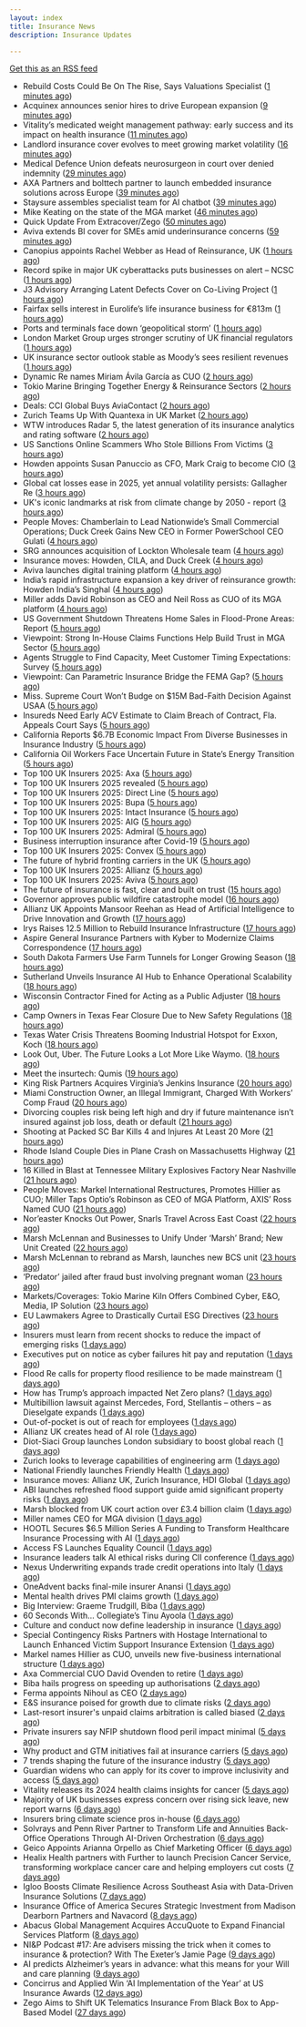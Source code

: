 ```yaml
---
layout: index
title: Insurance News
description: Insurance Updates

---
```


[Get this as an RSS feed](/insurance.rss)

<!-- news_marker starts -->
- Rebuild Costs Could Be On The Rise, Says Valuations Specialist ([1 minutes ago](https://insurance-edge.net/2025/10/15/rebuild-costs-could-be-on-the-rise-says-valuations-specialist/))
- Acquinex announces senior hires to drive European expansion ([9 minutes ago](https://www.reinsurancene.ws/acquinex-announces-senior-hires-to-drive-european-expansion/))
- Vitality’s medicated weight management pathway: early success and its impact on health insurance ([11 minutes ago](https://ifamagazine.com/vitalitys-medicated-weight-management-pathway-early-success-and-its-impact-on-health-insurance/))
- Landlord insurance cover evolves to meet growing market volatility ([16 minutes ago](https://www.insurancebusinessmag.com/uk/news/property-insurance/landlord-insurance-cover-evolves-to-meet-growing-market-volatility-553067.aspx))
- Medical Defence Union defeats neurosurgeon in court over denied indemnity ([29 minutes ago](https://www.insurancebusinessmag.com/uk/news/professional-liability/medical-defence-union-defeats-neurosurgeon-in-court-over-denied-indemnity-553066.aspx))
- AXA Partners and bolttech partner to launch embedded insurance solutions across Europe ([39 minutes ago](https://www.reinsurancene.ws/axa-partners-and-bolttech-partner-to-launch-embedded-insurance-solutions-across-europe/))
- Staysure assembles specialist team for AI chatbot ([39 minutes ago](https://www.postonline.co.uk/technology/7959215/staysure-assembles-specialist-team-for-ai-chatbot))
- Mike Keating on the state of the MGA market ([46 minutes ago](https://www.insurancebusinessmag.com/uk/tv/mike-keating-on-the-state-of-the-mga-market-553063.aspx))
- Quick Update From Extracover/Zego ([50 minutes ago](https://insurance-edge.net/2025/10/15/quick-update-from-extracover-zego/))
- Aviva extends BI cover for SMEs amid underinsurance concerns ([59 minutes ago](https://www.insurancebusinessmag.com/uk/news/sme/aviva-extends-bi-cover-for-smes-amid-underinsurance-concerns-553061.aspx))
- Canopius appoints Rachel Webber as Head of Reinsurance, UK ([1 hours ago](https://www.reinsurancene.ws/canopius-appoints-rachel-webber-as-head-of-reinsurance-uk/))
- Record spike in major UK cyberattacks puts businesses on alert – NCSC ([1 hours ago](https://www.insurancebusinessmag.com/uk/news/cyber/record-spike-in-major-uk-cyberattacks-puts-businesses-on-alert--ncsc-553060.aspx))
- J3 Advisory Arranging Latent Defects Cover on Co-Living Project ([1 hours ago](https://insurance-edge.net/2025/10/15/j3-advisory-arranging-latent-defects-cover-on-co-living-project/))
- Fairfax sells interest in Eurolife’s life insurance business for €813m ([1 hours ago](https://www.reinsurancene.ws/fairfax-sells-interest-in-eurolifes-life-insurance-business-for-e813m/))
- Ports and terminals face down ‘geopolitical storm’ ([1 hours ago](https://www.postonline.co.uk/lloyd%E2%80%99slondon/7959214/ports-and-terminals-face-down-%E2%80%98geopolitical-storm%E2%80%99))
- London Market Group urges stronger scrutiny of UK financial regulators ([1 hours ago](https://www.insurancebusinessmag.com/uk/news/breaking-news/london-market-group-urges-stronger-scrutiny-of-uk-financial-regulators-553057.aspx))
- UK insurance sector outlook stable as Moody’s sees resilient revenues ([1 hours ago](https://www.insurancebusinessmag.com/uk/news/breaking-news/uk-insurance-sector-outlook-stable-as-moodys-sees-resilient-revenues-553056.aspx))
- Dynamic Re names Miriam Ávila García as CUO ([2 hours ago](https://www.reinsurancene.ws/dynamic-re-names-miriam-avila-garcia-as-cuo/))
- Tokio Marine Bringing Together Energy & Reinsurance Sectors ([2 hours ago](https://insurance-edge.net/2025/10/15/tokio-marine-bringing-together-energy-reinsurance-sectors/))
- Deals: CCI Global Buys AviaContact ([2 hours ago](https://insurance-edge.net/2025/10/15/deals-cci-global-buys-aviacontact/))
- Zurich Teams Up With Quantexa in UK Market ([2 hours ago](https://insurance-edge.net/2025/10/15/zurich-teams-up-with-quantexa-in-uk-market/))
- WTW introduces Radar 5, the latest generation of its insurance analytics and rating software ([2 hours ago](https://www.reinsurancene.ws/wtw-introduces-radar-5-the-latest-generation-of-its-insurance-analytics-and-rating-software/))
- US Sanctions Online Scammers Who Stole Billions From Victims ([3 hours ago](https://www.insurancejournal.com/news/national/2025/10/15/843672.htm))
- Howden appoints Susan Panuccio as CFO, Mark Craig to become CIO ([3 hours ago](https://www.reinsurancene.ws/howden-appoints-susan-panuccio-as-cfo-mark-craig-to-become-cio/))
- Global cat losses ease in 2025, yet annual volatility persists: Gallagher Re ([3 hours ago](https://www.reinsurancene.ws/global-cat-losses-ease-in-2025-yet-annual-volatility-persists-gallagher-re/))
- UK's iconic landmarks at risk from climate change by 2050 - report ([3 hours ago](https://www.insurancebusinessmag.com/uk/news/catastrophe/uks-iconic-landmarks-at-risk-from-climate-change-by-2050--report-553031.aspx))
- People Moves: Chamberlain to Lead Nationwide’s Small Commercial Operations; Duck Creek Gains New CEO in Former PowerSchool CEO Gulati ([4 hours ago](https://www.insurancejournal.com/news/national/2025/10/15/843634.htm))
- SRG announces acquisition of Lockton Wholesale team ([4 hours ago](https://www.insurancebusinessmag.com/uk/news/breaking-news/srg-announces-acquisition-of-lockton-wholesale-team-553030.aspx))
- Insurance moves: Howden, CILA, and Duck Creek ([4 hours ago](https://www.insurancebusinessmag.com/uk/news/breaking-news/insurance-moves-howden-cila-and-duck-creek-553029.aspx))
- Aviva launches digital training platform ([4 hours ago](https://www.insurancebusinessmag.com/uk/news/breaking-news/aviva-launches-digital-training-platform-553028.aspx))
- India’s rapid infrastructure expansion a key driver of reinsurance growth: Howden India’s Singhal ([4 hours ago](https://www.reinsurancene.ws/indias-rapid-infrastructure-expansion-a-key-driver-of-reinsurance-growth-howden-indias-singhal/))
- Miller adds David Robinson as CEO and Neil Ross as CUO of its MGA platform ([4 hours ago](https://www.reinsurancene.ws/miller-adds-david-robinson-as-ceo-and-neil-ross-as-cuo-of-its-mga-platform/))
- US Government Shutdown Threatens Home Sales in Flood-Prone Areas: Report ([5 hours ago](https://www.insurancejournal.com/news/national/2025/10/15/843669.htm))
- Viewpoint: Strong In-House Claims Functions Help Build Trust in MGA Sector ([5 hours ago](https://www.insurancejournal.com/news/international/2025/10/15/843601.htm))
- Agents Struggle to Find Capacity, Meet Customer Timing Expectations: Survey ([5 hours ago](https://www.insurancejournal.com/news/national/2025/10/15/843665.htm))
- Viewpoint: Can Parametric Insurance Bridge the FEMA Gap? ([5 hours ago](https://www.insurancejournal.com/news/national/2025/10/15/843659.htm))
- Miss. Supreme Court Won’t Budge on $15M Bad-Faith Decision Against USAA ([5 hours ago](https://www.insurancejournal.com/news/southeast/2025/10/15/843689.htm))
- Insureds Need Early ACV Estimate to Claim Breach of Contract, Fla. Appeals Court Says ([5 hours ago](https://www.insurancejournal.com/news/southeast/2025/10/15/843435.htm))
- California Reports $6.7B Economic Impact From Diverse Businesses in Insurance Industry ([5 hours ago](https://www.insurancejournal.com/news/west/2025/10/15/843677.htm))
- California Oil Workers Face Uncertain Future in State’s Energy Transition ([5 hours ago](https://www.insurancejournal.com/news/west/2025/10/15/843680.htm))
- Top 100 UK Insurers 2025: Axa ([5 hours ago](https://www.postonline.co.uk/personal/7958995/top-100-uk-insurers-2025-axa))
- Top 100 UK Insurers 2025 revealed ([5 hours ago](https://www.postonline.co.uk/personal/7959011/top-100-uk-insurers-2025-revealed))
- Top 100 UK Insurers 2025: Direct Line ([5 hours ago](https://www.postonline.co.uk/personal/7959013/top-100-uk-insurers-2025-direct-line))
- Top 100 UK Insurers 2025: Bupa ([5 hours ago](https://www.postonline.co.uk/personal/7958996/top-100-uk-insurers-2025-bupa))
- Top 100 UK Insurers 2025: Intact Insurance ([5 hours ago](https://www.postonline.co.uk/commercial/7959072/top-100-uk-insurers-2025-intact-insurance))
- Top 100 UK Insurers 2025: AIG ([5 hours ago](https://www.postonline.co.uk/commercial/7959073/top-100-uk-insurers-2025-aig))
- Top 100 UK Insurers 2025: Admiral ([5 hours ago](https://www.postonline.co.uk/personal/7959070/top-100-uk-insurers-2025-admiral))
- Business interruption insurance after Covid-19 ([5 hours ago](https://www.postonline.co.uk/commercial/7959040/business-interruption-insurance-after-covid-19))
- Top 100 UK Insurers 2025: Convex ([5 hours ago](https://www.postonline.co.uk/commercial/7959032/top-100-uk-insurers-2025-convex))
- The future of hybrid fronting carriers in the UK ([5 hours ago](https://www.postonline.co.uk/commercial/7958968/the-future-of-hybrid-fronting-carriers-in-the-uk))
- Top 100 UK Insurers 2025: Allianz ([5 hours ago](https://www.postonline.co.uk/personal/7959023/top-100-uk-insurers-2025-allianz))
- Top 100 UK Insurers 2025: Aviva ([5 hours ago](https://www.postonline.co.uk/personal/7959012/top-100-uk-insurers-2025-aviva))
- The future of insurance is fast, clear and built on trust ([15 hours ago](https://www.dig-in.com/opinion/the-future-of-insurance-is-fast-clear-and-built-on-trust))
- Governor approves public wildfire catastrophe model ([16 hours ago](https://www.dig-in.com/news/governor-approves-public-wildfire-catastrophe-model))
- Allianz UK Appoints Mansoor Reehan as Head of Artificial Intelligence to Drive Innovation and Growth ([17 hours ago](https://www.insurtechinsights.com/allianz-uk-appoints-mansoor-reehan-as-head-of-artificial-intelligence-to-drive-innovation-and-growth/))
- Irys Raises 12.5 Million to Rebuild Insurance Infrastructure ([17 hours ago](https://www.insurtechinsights.com/irys-raises-12-5-million-to-rebuild-insurance-infrastructure/))
- Aspire General Insurance Partners with Kyber to Modernize Claims Correspondence ([17 hours ago](https://www.insurtechinsights.com/aspire-general-insurance-partners-with-kyber-to-modernize-claims-correspondence/))
- South Dakota Farmers Use Farm Tunnels for Longer Growing Season ([18 hours ago](https://www.insurancejournal.com/news/midwest/2025/10/14/843655.htm))
- Sutherland Unveils Insurance AI Hub to Enhance Operational Scalability ([18 hours ago](https://www.insurtechinsights.com/sutherland-unveils-insurance-ai-hub-to-enhance-operational-scalability/))
- Wisconsin Contractor Fined for Acting as a Public Adjuster ([18 hours ago](https://www.insurancejournal.com/news/midwest/2025/10/14/843652.htm))
- Camp Owners in Texas Fear Closure Due to New Safety Regulations ([18 hours ago](https://www.insurancejournal.com/news/southcentral/2025/10/14/843633.htm))
- Texas Water Crisis Threatens Booming Industrial Hotspot for Exxon, Koch ([18 hours ago](https://www.insurancejournal.com/news/southcentral/2025/10/14/843620.htm))
- Look Out, Uber. The Future Looks a Lot More Like Waymo. ([18 hours ago](https://www.insurancejournal.com/news/national/2025/10/14/843618.htm))
- Meet the insurtech: Qumis ([19 hours ago](https://www.dig-in.com/news/meet-the-insurtech-qumis))
- King Risk Partners Acquires Virginia’s Jenkins Insurance ([20 hours ago](https://www.insurancejournal.com/news/east/2025/10/14/843598.htm))
- Miami Construction Owner, an Illegal Immigrant, Charged With Workers’ Comp Fraud ([20 hours ago](https://www.insurancejournal.com/news/southeast/2025/10/14/843595.htm))
- Divorcing couples risk being left high and dry if future maintenance isn’t insured against job loss, death or default ([21 hours ago](https://ifamagazine.com/divorcing-couples-risk-being-left-high-and-dry-if-future-maintenance-isnt-insured-against-job-loss-death-or-default/))
- Shooting at Packed SC Bar Kills 4 and Injures At Least 20 More ([21 hours ago](https://www.insurancejournal.com/news/southeast/2025/10/14/843592.htm))
- Rhode Island Couple Dies in Plane Crash on Massachusetts Highway ([21 hours ago](https://www.insurancejournal.com/news/east/2025/10/14/843584.htm))
- 16 Killed in Blast at Tennessee Military Explosives Factory Near Nashville ([21 hours ago](https://www.insurancejournal.com/news/southeast/2025/10/14/843580.htm))
- People Moves: Markel International Restructures, Promotes Hillier as CUO; Miller Taps Optio’s Robinson as CEO of MGA Platform, AXIS’ Ross Named CUO ([21 hours ago](https://www.insurancejournal.com/news/international/2025/10/14/843575.htm))
- Nor’easter Knocks Out Power, Snarls Travel Across East Coast ([22 hours ago](https://www.insurancejournal.com/news/east/2025/10/14/843572.htm))
- Marsh McLennan and Businesses to Unify Under ‘Marsh’ Brand; New Unit Created ([22 hours ago](https://www.insurancejournal.com/news/national/2025/10/14/843566.htm))
- Marsh McLennan to rebrand as Marsh, launches new BCS unit ([23 hours ago](https://www.insurancebusinessmag.com/uk/news/breaking-news/marsh-mclennan-to-rebrand-as-marsh-launches-new-bcs-unit-552927.aspx))
- ‘Predator’ jailed after fraud bust involving pregnant woman ([23 hours ago](https://www.postonline.co.uk/news/7959212/%E2%80%98predator%E2%80%99-jailed-after-fraud-bust-involving-pregnant-woman))
- Markets/Coverages: Tokio Marine Kiln Offers Combined Cyber, E&O, Media, IP Solution ([23 hours ago](https://www.insurancejournal.com/news/international/2025/10/14/843558.htm))
- EU Lawmakers Agree to Drastically Curtail ESG Directives ([23 hours ago](https://www.insurancejournal.com/news/international/2025/10/14/843553.htm))
- Insurers must learn from recent shocks to reduce the impact of emerging risks ([1 days ago](https://www.insurancebusinessmag.com/uk/news/breaking-news/insurers-must-learn-from-recent-shocks-to-reduce-the-impact-of-emerging-risks-552918.aspx))
- Executives put on notice as cyber failures hit pay and reputation ([1 days ago](https://www.insurancebusinessmag.com/uk/news/cyber/executives-put-on-notice-as-cyber-failures-hit-pay-and-reputation-552917.aspx))
- Flood Re calls for property flood resilience to be made mainstream ([1 days ago](https://www.postonline.co.uk/personal/7959208/flood-re-calls-for-property-flood-resilience-to-be-made-mainstream))
- How has Trump’s approach impacted Net Zero plans? ([1 days ago](https://www.postonline.co.uk/news/7959181/how-has-trump%E2%80%99s-approach-impacted-net-zero-plans))
- Multibillion lawsuit against Mercedes, Ford, Stellantis – others – as Dieselgate expands ([1 days ago](https://www.insurancebusinessmag.com/uk/news/breaking-news/multibillion-lawsuit-against-mercedes-ford-stellantis--others--as-dieselgate-expands-552907.aspx))
- Out-of-pocket is out of reach for employees ([1 days ago](https://www.dig-in.com/opinion/out-of-pocket-is-out-of-reach-for-employees))
- Allianz UK creates head of AI role ([1 days ago](https://www.postonline.co.uk/technology/7959209/allianz-uk-creates-head-of-ai-role))
- Diot-Siaci Group launches London subsidiary to boost global reach ([1 days ago](https://www.insurancebusinessmag.com/uk/news/breaking-news/diotsiaci-group-launches-london-subsidiary-to-boost-global-reach-552893.aspx))
- Zurich looks to leverage capabilities of engineering arm ([1 days ago](https://www.postonline.co.uk/commercial/7959198/zurich-looks-to-leverage-capabilities-of-engineering-arm))
- National Friendly launches Friendly Health ([1 days ago](https://ifamagazine.com/national-friendly-launches-friendly-health/))
- Insurance moves: Allianz UK, Zurich Insurance, HDI Global ([1 days ago](https://www.insurancebusinessmag.com/uk/news/breaking-news/insurance-moves-allianz-uk-zurich-insurance-hdi-global-552892.aspx))
- ABI launches refreshed flood support guide amid significant property risks ([1 days ago](https://www.insurancebusinessmag.com/uk/news/catastrophe/abi-launches-refreshed-flood-support-guide-amid-significant-property-risks-552889.aspx))
- Marsh blocked from UK court action over £3.4 billion claim ([1 days ago](https://www.insurancebusinessmag.com/uk/news/breaking-news/marsh-blocked-from-uk-court-action-over-3-4-billion-claim-552861.aspx))
- Miller names CEO for MGA division ([1 days ago](https://www.insurancebusinessmag.com/uk/news/breaking-news/miller-names-ceo-for-mga-division-552885.aspx))
- HOOTL Secures $6.5 Million Series A Funding to Transform Healthcare Insurance Processing with AI ([1 days ago](https://www.insurtechinsights.com/hootl-secures-6-5-million-series-a-funding-to-transform-healthcare-insurance-processing-with-ai/))
- Access FS Launches Equality Council ([1 days ago](https://ifamagazine.com/access-fs-launches-equality-council/))
- Insurance leaders talk AI ethical risks during CII conference ([1 days ago](https://www.insurancebusinessmag.com/uk/news/technology/insurance-leaders-talk-ai-ethical-risks-during-cii-conference-552879.aspx))
- Nexus Underwriting expands trade credit operations into Italy ([1 days ago](https://www.insurancebusinessmag.com/uk/news/breaking-news/nexus-underwriting-expands-trade-credit-operations-into-italy-552878.aspx))
- OneAdvent backs final-mile insurer Anansi ([1 days ago](https://www.insurancebusinessmag.com/uk/news/breaking-news/oneadvent-backs-finalmile-insurer-anansi-552877.aspx))
- Mental health drives PMI claims growth ([1 days ago](https://www.insurancebusinessmag.com/uk/news/life-insurance/mental-health-drives-pmi-claims-growth-552875.aspx))
- Big Interview: Graeme Trudgill, Biba ([1 days ago](https://www.postonline.co.uk/news/7959107/big-interview-graeme-trudgill-biba))
- 60 Seconds With... Collegiate’s Tinu Ayoola ([1 days ago](https://www.postonline.co.uk/people/7958146/60-seconds-with-collegiate%E2%80%99s-tinu-ayoola))
- Culture and conduct now define leadership in insurance ([1 days ago](https://www.postonline.co.uk/regulation/7959116/culture-and-conduct-now-define-leadership-in-insurance))
- Special Contingency Risks Partners with Hostage International to Launch Enhanced Victim Support Insurance Extension ([1 days ago](https://www.insurtechinsights.com/special-contingency-risks-partners-with-hostage-international-to-launch-enhanced-victim-support-insurance-extension/))
- Markel names Hillier as CUO, unveils new five-business international structure ([1 days ago](https://www.insurancebusinessmag.com/uk/news/breaking-news/markel-names-hillier-as-cuo-unveils-new-fivebusiness-international-structure-552818.aspx))
- Axa Commercial CUO David Ovenden to retire ([1 days ago](https://www.postonline.co.uk/commercial/7959203/axa-commercial-cuo-david-ovenden-to-retire))
- Biba hails progress on speeding up authorisations ([2 days ago](https://www.postonline.co.uk/broker/7959127/biba-hails-progress-on-speeding-up-authorisations))
- Ferma appoints Nihoul as CEO ([2 days ago](https://www.postonline.co.uk/risk-management/7959202/ferma-appoints-nihoul-as-ceo))
- E&S insurance poised for growth due to climate risks ([2 days ago](https://www.dig-in.com/news/e-s-insurance-poised-for-growth-due-to-climate-risks))
- Last-resort insurer's unpaid claims arbitration is called biased ([2 days ago](https://www.dig-in.com/news/florida-last-resort-insurers-arbitrations-are-called-biased))
- Private insurers say NFIP shutdown flood peril impact minimal ([5 days ago](https://www.dig-in.com/news/private-insurers-say-nfip-shutdown-flood-peril-impact-minimal))
- Why product and GTM initiatives fail at insurance carriers ([5 days ago](https://www.dig-in.com/opinion/why-product-and-gtm-initiatives-fail-at-insurance-carriers))
- 7 trends shaping the future of the insurance industry ([5 days ago](https://www.dig-in.com/opinion/7-trends-shaping-the-future-of-insurance))
- Guardian widens who can apply for its cover to improve inclusivity and access ([5 days ago](https://ifamagazine.com/guardian-widens-who-can-apply-for-its-cover-to-improve-inclusivity-and-access/))
- Vitality releases its 2024 health claims insights for cancer ([5 days ago](https://ifamagazine.com/vitality-releases-its-2024-health-claims-insights-for-cancer/))
- Majority of UK businesses express concern over rising sick leave, new report warns ([6 days ago](https://ifamagazine.com/majority-of-uk-businesses-express-concern-over-rising-sick-leave-new-report-warns/))
- Insurers bring climate science pros in-house ([6 days ago](https://www.dig-in.com/news/insurers-bring-climate-science-pros-in-house))
- Solvrays and Penn River Partner to Transform Life and Annuities Back-Office Operations Through AI-Driven Orchestration ([6 days ago](https://www.insurtechinsights.com/solvrays-and-penn-river-partner-to-transform-life-and-annuities-back-office-operations-through-ai-driven-orchestration/))
- Geico Appoints Arianna Orpello as Chief Marketing Officer ([6 days ago](https://www.insurtechinsights.com/geico-appoints-arianna-orpello-as-chief-marketing-officer/))
- Healix Health partners with Further to launch Precision Cancer Service, transforming workplace cancer care and helping employers cut costs ([7 days ago](https://ifamagazine.com/healix-health-partners-with-further-to-launch-precision-cancer-service-transforming-workplace-cancer-care-and-helping-employers-cut-costs/))
- Igloo Boosts Climate Resilience Across Southeast Asia with Data-Driven Insurance Solutions ([7 days ago](https://thefintechtimes.com/igloo-boosts-climate-resilience-across-southeast-asia-with-data-driven-insurance-solutions/))
- Insurance Office of America Secures Strategic Investment from Madison Dearborn Partners and Navacord ([8 days ago](https://www.insurtechinsights.com/insurance-office-of-america-secures-strategic-investment-from-madison-dearborn-partners-and-navacord/))
- Abacus Global Management Acquires AccuQuote to Expand Financial Services Platform ([8 days ago](https://www.insurtechinsights.com/abacus-global-management-acquires-accuquote-to-expand-financial-services-platform/))
- NI&P Podcast #17: Are advisers missing the trick when it comes to insurance & protection? With The Exeter’s Jamie Page ([9 days ago](https://ifamagazine.com/nip-podcast-17-are-advisers-missing-the-trick-when-it-comes-to-insurance-protection-with-the-exeters-jamie-page/))
- AI predicts Alzheimer’s years in advance: what this means for your Will and care planning ([9 days ago](https://ifamagazine.com/ai-predicts-alzheimers-years-in-advance-what-this-means-for-your-will-and-care-planning/))
- Concirrus and Applied Win ‘AI Implementation of the Year’ at US Insurance Awards ([12 days ago](https://thefintechtimes.com/concirrus-ai-cuts-aviation-underwriting-time-from-36-hours-to-minutes-for-applied-aviation/))
- Zego Aims to Shift UK Telematics Insurance From Black Box to App-Based Model ([27 days ago](https://thefintechtimes.com/zego-aims-to-shift-uk-telematics-insurance-from-black-box-to-app-based-model/))

<!-- news_marker ends -->